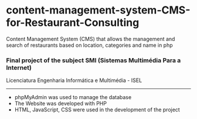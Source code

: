 # content-management-system-CMS-for-Restaurant-Consulting
Content Management System (CMS) that allows the management and search of restaurants based on location, categories and name in php

### Final project of the subject SMI (Sistemas Multimédia Para a Internet)

Licenciatura Engenharia Informática e Multimédia - ISEL

---

* phpMyAdmin was used to manage the database
* The Website was developed with PHP
* HTML, JavaScript, CSS were used in the development of the project


